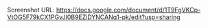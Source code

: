 Screenshot URL: https://docs.google.com/document/d/1T9FgVKCp-VtOG5F79kCX1PGvJI0B9EZiDYNCANq1-pk/edit?usp=sharing
